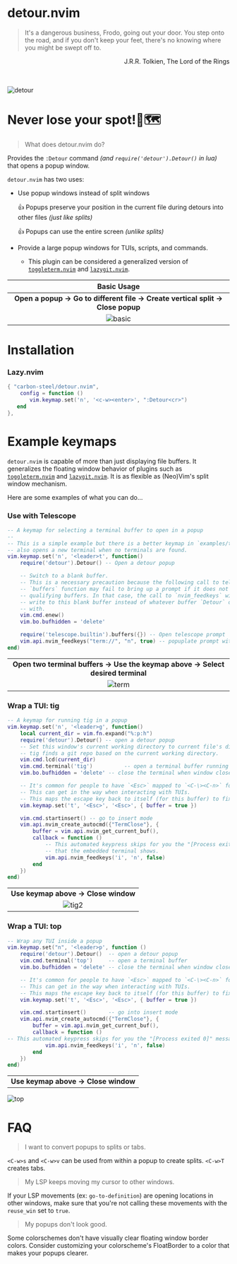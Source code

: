 # detour.nvim
> It's a dangerous business, Frodo, going out your door. You step onto the road, and if you don't keep your feet, there's no knowing where you might be swept off to.

<div dir="rtl">
J.R.R. Tolkien, The Lord of the Rings 
</div>
</br></br>

![detour](https://github.com/carbon-steel/detour.nvim/assets/7697639/63a88fd3-f910-4e42-9664-0e14fe88d066)

# Never lose your spot!📍🗺️
> What does detour.nvim do?

Provides the `:Detour` command *(and `require('detour').Detour()` in lua)* that opens a popup window.

`detour.nvim` has two uses:
* Use popup windows instead of split windows
  
  :+1: Popups preserve your position in the current file during detours into other files *(just like splits)*

  :+1: Popups can use the entire screen *(unlike splits)*

* Provide a large popup windows for TUIs, scripts, and commands.
    * This plugin can be considered a generalized version of [`toggleterm.nvim`](https://github.com/akinsho/toggleterm.nvim) and [`lazygit.nvim`](https://github.com/kdheepak/lazygit.nvim).

| Basic Usage |
| :--: |
| **Open a popup -> Go to different file -> Create vertical split -> Close popup** |
| ![basic](https://github.com/carbon-steel/detour.nvim/assets/7697639/3a408a14-8b9d-4bd4-90db-e633c5f97b7c) |

# Installation

### Lazy.nvim

```lua
{ "carbon-steel/detour.nvim",
    config = function ()
       vim.keymap.set('n', '<c-w><enter>', ":Detour<cr>")
   end
},
```

# Example keymaps
`detour.nvim` is capable of more than just displaying file buffers. It generalizes the floating window behavior of plugins such as [`toggleterm.nvim`](https://github.com/akinsho/toggleterm.nvim) and [`lazygit.nvim`](https://github.com/kdheepak/lazygit.nvim). It is as flexible as (Neo)Vim's split window mechanism.

Here are some examples of what you can do...

### Use with Telescope

```lua
-- A keymap for selecting a terminal buffer to open in a popup
--
-- This is a simple example but there is a better keymap in `examples/telescope.md` that
-- also opens a new terminal when no terminals are found.
vim.keymap.set('n', '<leader>t', function()
    require('detour').Detour() -- Open a detour popup

    -- Switch to a blank buffer.
    -- This is a necessary precaution because the following call to telescope's
    -- `buffers` function may fail to bring up a prompt if it does not find any
    -- qualifying buffers. In that case, the call to `nvim_feedkeys` will
    -- write to this blank buffer instead of whatever buffer `Detour` opened
    -- with.
    vim.cmd.enew()
    vim.bo.bufhidden = 'delete'

    require('telescope.builtin').buffers({}) -- Open telescope prompt
    vim.api.nvim_feedkeys("term://", "n", true) -- popuplate prompt with "term"
end)
```
||
|:--:|
| **Open two terminal buffers -> Use the keymap above -> Select desired terminal** |
| ![term](https://github.com/carbon-steel/detour.nvim/assets/7697639/775cd697-d47e-4d3c-9aaf-9f7f86c266f0) |

### Wrap a TUI: tig

```lua
-- A keymap for running tig in a popup
vim.keymap.set('n', '<leader>g', function()
    local current_dir = vim.fn.expand("%:p:h")
    require('detour').Detour() -- open a detour popup
    -- Set this window's current working directory to current file's directory.
    -- tig finds a git repo based on the current working directory. 
    vim.cmd.lcd(current_dir)
    vim.cmd.terminal('tig')          -- open a terminal buffer running tig
    vim.bo.bufhidden = 'delete' -- close the terminal when window closes

    -- It's common for people to have `<Esc>` mapped to `<C-\><C-n>` for terminals.
    -- This can get in the way when interacting with TUIs.
    -- This maps the escape key back to itself (for this buffer) to fix this problem.
    vim.keymap.set('t', '<Esc>', '<Esc>', { buffer = true })

    vim.cmd.startinsert() -- go to insert mode
    vim.api.nvim_create_autocmd({"TermClose"}, {
        buffer = vim.api.nvim_get_current_buf(),
        callback = function ()
            -- This automated keypress skips for you the "[Process exited 0]" message
            -- that the embedded terminal shows.
            vim.api.nvim_feedkeys('i', 'n', false)
        end
    })
end)
```

||
|:--:|
| **Use keymap above -> Close window** |
| ![tig2](https://github.com/carbon-steel/detour.nvim/assets/7697639/7dd84b42-26d8-487b-8486-aa08e0fef5c8) |


### Wrap a TUI: top
```lua
-- Wrap any TUI inside a popup
vim.keymap.set("n", '<leader>p', function ()
    require('detour').Detour()  -- open a detour popup
    vim.cmd.terminal('top')     -- open a terminal buffer
    vim.bo.bufhidden = 'delete' -- close the terminal when window closes

    -- It's common for people to have `<Esc>` mapped to `<C-\><C-n>` for terminals.
    -- This can get in the way when interacting with TUIs.
    -- This maps the escape key back to itself (for this buffer) to fix this problem.
    vim.keymap.set('t', '<Esc>', '<Esc>', { buffer = true })

    vim.cmd.startinsert()       -- go into insert mode
    vim.api.nvim_create_autocmd({"TermClose"}, {
        buffer = vim.api.nvim_get_current_buf(),
        callback = function ()
-- This automated keypress skips for you the "[Process exited 0]" message that the embedded terminal shows.
            vim.api.nvim_feedkeys('i', 'n', false)
        end
    })
end)
```

||
| :--: |
| **Use keymap above -> Close window** |
![top](https://github.com/carbon-steel/detour.nvim/assets/7697639/49dd12ab-630b-4558-9486-fe82cc94882c)

# FAQ
> I want to convert popups to splits or tabs.

`<C-w>s` and `<C-w>v` can be used from within a popup to create splits. `<C-w>T` creates tabs.

> My LSP keeps moving my cursor to other windows.

If your LSP movements (ex: `go-to-definition`) are opening locations in other windows, make sure that you're not calling these movements with the `reuse_win` set to `true`.

> My popups don't look good.

Some colorschemes don't have visually clear floating window border colors. Consider customizing your colorscheme's FloatBorder to a color that makes your popups clearer.

